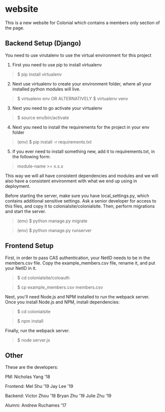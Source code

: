 # website
This is a new website for Colonial which contains a members only section of the page.


## Backend Setup (Django)
You need to use virutalenv to use the virtual environment for this project

1. First you need to use pip to install virtualenv
>	$ pip install virtualenv
2. Next use virtualenv to create your environment folder, where all your installed python modules will live.
>	$ virtualenv env OR ALTERNATIVELY $ virtualenv venv
3. Next you need to go activate your virtualenv
>	$ source env/bin/activate
4. Next you need to install the requirements for the project in your env folder
> 	(env) $ pip install -r requirements.txt
5. If you ever need to install something new, add it to requirements.txt, in the following form:
> module-name >= x.x.x

This way we will all have consistent dependencies and modules and we will also have a consistent environment with what we end up using in deployment.

Before starting the server, make sure you have local_settings.py, which contains additional sensitive settings. Ask a senior developer for access to this files, and copy it to colonialsite/colonialsite. Then, perform migrations and start the server.
>	(env) $ python manage.py migrate

>	(env) $ python manage.py runserver

## Frontend Setup

First, in order to pass CAS authentication, your NetID needs to be in the members.csv file.
Copy the example_members.csv file, rename it, and put your NetID in it.
>	$ cd colonialsite/coloauth

>	$ cp example_members.csv members.csv

Next, you'll need Node.js and NPM installed to run the webpack server.
Once you install Node.js and NPM, install dependencies:
>	$ cd colonialsite

>	$ npm install

Finally, run the webpack server.
>	$ node server.js

## Other

These are the developers:

PM:
Nicholas Yang '18

Frontend:
Mel Shu '19
Jay Lee '19

Backend:
Victor Zhou '18
Bryan Zhu '19
Julie Zhu '19

Alumni:
Andrew Ruchames '17